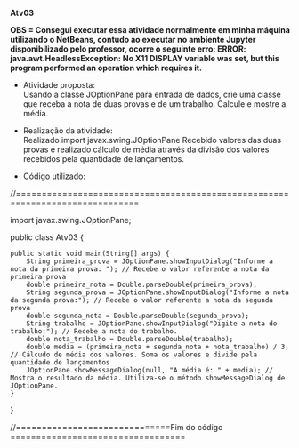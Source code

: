 **Atv03**

**OBS = Consegui executar essa atividade normalmente em minha máquina utilizando o NetBeans, contudo ao executar no ambiente Jupyter disponibilizado pelo professor, ocorre o seguinte erro: ERROR: java.awt.HeadlessException: 
No X11 DISPLAY variable was set, but this program performed an operation which requires it.**

- Atividade proposta:</br>
Usando a classe JOptionPane para entrada de dados, crie uma classe que receba a nota de duas provas e de um trabalho. Calcule e mostre a média.

- Realização da atividade:</br>
Realizado import javax.swing.JOptionPane
Recebido valores das duas provas e realizado cálculo de média através da divisão dos valores recebidos pela quantidade de lançamentos.

- Código utilizado:</br>

//==============================================================================</br>

import javax.swing.JOptionPane;

public class Atv03 {

    public static void main(String[] args) {
        String primeira_prova = JOptionPane.showInputDialog("Informe a nota da primeira prova: "); // Recebe o valor referente a nota da primeira prova
        double primeira_nota = Double.parseDouble(primeira_prova);
        String segunda_prova = JOptionPane.showInputDialog("Informe a nota da segunda prova:"); // Recebe o valor referente a nota da segunda prova
        double segunda_nota = Double.parseDouble(segunda_prova);
        String trabalho = JOptionPane.showInputDialog("Digite a nota do trabalho:"); // Recebe a nota do trabalho.
        double nota_trabalho = Double.parseDouble(trabalho);
        double media = (primeira_nota + segunda_nota + nota_trabalho) / 3; // Cálcudo de média dos valores. Soma os valores e divide pela quantidade de lançamentos
        JOptionPane.showMessageDialog(null, "A média é: " + media); // Mostra o resultado da média. Utiliza-se o método showMessageDialog de JOptionPane.
    }
}

//==============================Fim do código ==================================
